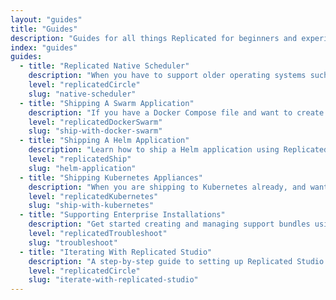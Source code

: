 ```yaml
---
layout: "guides"
title: "Guides"
description: "Guides for all things Replicated for beginners and experienced users alike."
index: "guides"
guides:
  - title: "Replicated Native Scheduler"
    description: "When you have to support older operating systems such as RHEL 6 and CentOS 6, the Replicated Native Scheduler is a good choice."
    level: "replicatedCircle"
    slug: "native-scheduler"
  - title: "Shipping A Swarm Application"
    description: "If you have a Docker Compose file and want to create a scalable, enterprise-installable appliance experience, this is the place to start."
    level: "replicatedDockerSwarm"
    slug: "ship-with-docker-swarm"
  - title: "Shipping A Helm Application"
    description: "Learn how to ship a Helm application using Replicated to customers who have a Kubernetes cluster to deploy to."
    level: "replicatedShip"
    slug: "helm-application"
  - title: "Shipping Kubernetes Appliances"
    description: "When you are shipping to Kubernetes already, and want to keep the same deployments, but your customers don't have a cluster, start here."
    level: "replicatedKubernetes"
    slug: "ship-with-kubernetes"
  - title: "Supporting Enterprise Installations"
    description: "Get started creating and managing support bundles using Replicated Troubleshoot."
    level: "replicatedTroubleshoot"
    slug: "troubleshoot"
  - title: "Iterating With Replicated Studio"
    description: "A step-by-step guide to setting up Replicated Studio as a prototyping environment for your Replicated releases."
    level: "replicatedCircle"
    slug: "iterate-with-replicated-studio"
---
```

